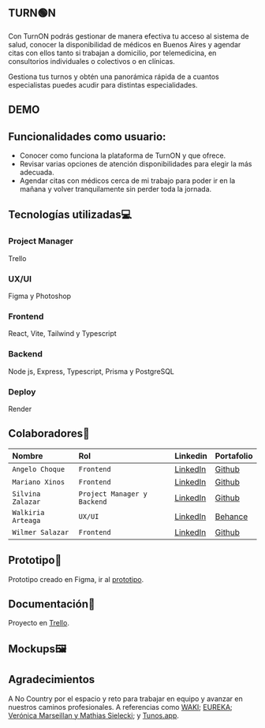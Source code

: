 ##  TURN🟢N
Con TurnON podrás gestionar de manera efectiva tu acceso al sistema de salud, conocer
la disponibilidad de médicos en Buenos Aires y agendar citas con ellos tanto si trabajan  a domicilio,
por telemedicina, en consultorios individuales o colectivos o en clínicas.

Gestiona tus turnos y obtén una panorámica rápida de a cuantos especialistas puedes acudir para
distintas especialidades.  

## DEMO  

## Funcionalidades como usuario:  
- Conocer como funciona la plataforma de TurnON y que ofrece.
- Revisar varias opciones de atención disponibilidades para elegir la más adecuada. 
- Agendar citas con médicos cerca de mi trabajo para poder ir en la mañana y volver tranquilamente sin perder toda la jornada.

## Tecnologías utilizadas💻
### Project Manager
Trello

### UX/UI
Figma y Photoshop 

### Frontend
React, Vite, Tailwind y Typescript

### Backend
Node js, Express, Typescript, Prisma y PostgreSQL

### Deploy
Render  

## Colaboradores👥

| Nombre | Rol     | Linkedin               | Portafolio               |
| :-------- | :------- | :------------------------- | :------------------------- |
| `Angelo Choque` | `Frontend` | [LinkedIn](https://www.linkedin.com/in/angelochoquemaravi/) | [Github](https://github.com/angeloChoque) |
| `Mariano Xinos` | `Frontend` | [LinkedIn](https://www.linkedin.com/in/mariano-xinos-5b9b40113/) | [Github](https://github.com/MarianoXinos1#my-github-stats) |
| `Silvina Zalazar` | `Project Manager y Backend` | [LinkedIn](https://www.linkedin.com/in/silvana-rocio-zalazar/) | [Github](https://github.com/SilvanaZ) |
| `Walkiria Arteaga` | `UX/UI` | [LinkedIn](https://www.linkedin.com/in/walkiria-arteaga-10501925b/) | [Behance](https://www.behance.net/walkiriaarteaga1) |
| `Wilmer Salazar` | `Frontend` | [LinkedIn](https://www.linkedin.com/in/-wilmer-salazar/) | [Github](https://github.com/wkatir) |

## Prototipo📱
Prototipo creado en Figma, ir al [prototipo](https://www.figma.com/proto/KJGbeq5EaKiVlsV9JxPbnD/TurnON?page-id=0%3A1&node-id=428-5141&node-type=canvas&viewport=-6496%2C-12604%2C0.26&t=GAYBSbn5d3VwE1jB-1&scaling=scale-down-width&content-scaling=fixed&starting-point-node-id=428%3A5141&show-proto-sidebar=1).

## Documentación📄
Proyecto en [Trello](https://trello.com/b/E4gWCkiN/turnon-equipo-c22).

## Mockups🖼

## Agradecimientos

A No Country por el espacio y reto para trabajar en equipo y avanzar en nuestros caminos profesionales.
A referencias como [WAKI](https://github.com/No-Country-simulation/h2-04-python-react); [EUREKA](https://github.com/nemgf/Portfolio/tree/main/Portfolio/Eureka); [Verónica Marseillan y Mathias Sielecki](https://dspaceapi.live.udesa.edu.ar/server/api/core/bitstreams/1acd9eb7-5d9b-429b-8fb0-3016c9bc215e/content); y [Tunos.app](https://turnos.app/).
